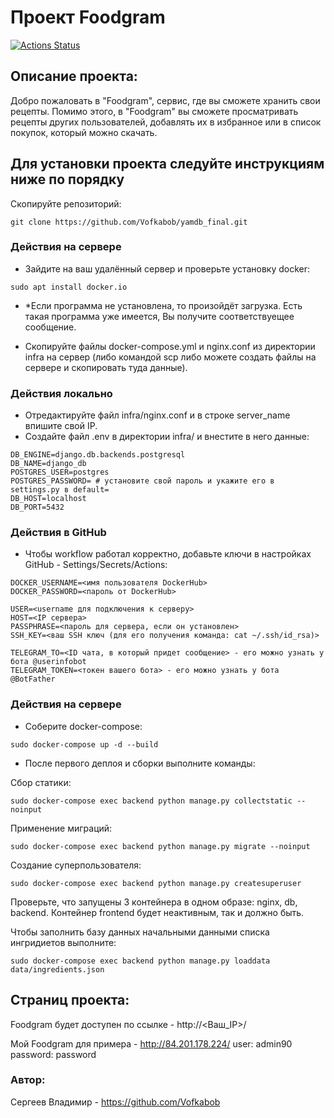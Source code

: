 # Проект Foodgram

[![Actions Status](https://github.com/Vofkabob/foodgram-project-react/workflows/Django-app%20workflow/badge.svg)](https://github.com/Vofkabob/csp-generator/actions)



## Описание проекта:

Добро пожаловать в "Foodgram", сервис, где вы сможете хранить свои рецепты. Помимо этого, в "Foodgram" вы сможете просматривать рецепты других пользователей, добавлять их в избранное или в список покупок, который можно скачать.


## Для установки проекта следуйте инструкциям ниже по порядку

Скопируйте репозиторий:
```
git clone https://github.com/Vofkabob/yamdb_final.git
```

### Действия на сервере

- Зайдите на ваш удалённый сервер и проверьте установку docker:
```
sudo apt install docker.io 
```
- *Если программа не установлена, то произойдёт загрузка. Есть такая программа уже имеется, Вы получите соответствуещее сообщение.

- Скопируйте файлы docker-compose.yml и nginx.conf из директории infra на сервер (либо командой scp либо можете создать файлы на сервере и скопировать туда данные).

### Действия локально

- Отредактируйте файл infra/nginx.conf и в строке server_name впишите свой IP.
- Создайте файл .env в директории infra/ и внестите в него данные:
```
DB_ENGINE=django.db.backends.postgresql
DB_NAME=django_db
POSTGRES_USER=postgres
POSTGRES_PASSWORD= # установите свой пароль и укажите его в settings.py в default=
DB_HOST=localhost
DB_PORT=5432
```

### Действия в GitHub

- Чтобы workflow работал корректно, добавьте ключи в настройках GitHub - Settings/Secrets/Actions:
```
DOCKER_USERNAME=<имя пользователя DockerHub>
DOCKER_PASSWORD=<пароль от DockerHub>

USER=<username для подключения к серверу>
HOST=<IP сервера>
PASSPHRASE=<пароль для сервера, если он установлен>
SSH_KEY=<ваш SSH ключ (для его получения команда: cat ~/.ssh/id_rsa)>

TELEGRAM_TO=<ID чата, в который придет сообщение> - его можно узнать у бота @userinfobot
TELEGRAM_TOKEN=<токен вашего бота> - его можно узнать у бота @BotFather
```

### Действия на сервере

- Соберите docker-compose:
```
sudo docker-compose up -d --build
```

- После первого деплоя и сборки выполните команды:

Сбор статики:
```
sudo docker-compose exec backend python manage.py collectstatic --noinput
```

Применение миграций:
```
sudo docker-compose exec backend python manage.py migrate --noinput
```

Создание суперпользователя:
```
sudo docker-compose exec backend python manage.py createsuperuser
```

Проверьте, что запущены 3 контейнера в одном образе: nginx, db, backend. Контейнер frontend будет неактивным, так и должно быть.

Чтобы заполнить базу данных начальными данными списка ингридиетов выполните:
```
sudo docker-compose exec backend python manage.py loaddata data/ingredients.json
```

## Страниц проекта:

Foodgram будет доступен по ссылке - http://<Ваш_IP>/

Мой Foodgram для примера - http://84.201.178.224/
user: admin90
password: password

### Автор:

Сергеев Владимир - https://github.com/Vofkabob
